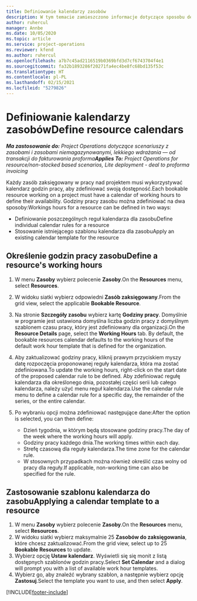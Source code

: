 ```yaml
---
title: Definiowanie kalendarzy zasobów
description: W tym temacie zamieszczono informacje dotyczące sposobu definiowania kalendarzy godzin pracy dla zasobów w Project Operations.
author: ruhercul
manager: Annbe
ms.date: 10/05/2020
ms.topic: article
ms.service: project-operations
ms.reviewer: kfend
ms.author: ruhercul
ms.openlocfilehash: a7b7c45ad2116519b0369bfd3d7cf6743704f4e1
ms.sourcegitcommit: fa32b1893286f20271fa4ec4be8fc68bd135f53c
ms.translationtype: HT
ms.contentlocale: pl-PL
ms.lasthandoff: 02/15/2021
ms.locfileid: "5279826"
---
```

# <a name="define-resource-calendars"></a><span data-ttu-id="67403-103">Definiowanie kalendarzy zasobów</span><span class="sxs-lookup"><span data-stu-id="67403-103">Define resource calendars</span></span>

<span data-ttu-id="67403-104">_**Ma zastosowanie do:** Project Operations dotyczące scenariuszy z zasobami i zasobami niemagazynowanymi, lekkiego wdrażania — od transakcji do fakturowania proforma_</span><span class="sxs-lookup"><span data-stu-id="67403-104">_**Applies To:** Project Operations for resource/non-stocked based scenarios, Lite deployment - deal to proforma invoicing_</span></span>

<span data-ttu-id="67403-105">Każdy zasób zaksięgowany w pracy nad projektem musi wykorzystywać kalendarz godzin pracy, aby zdefiniować swoją dostępność.</span><span class="sxs-lookup"><span data-stu-id="67403-105">Each bookable resource working on a project must have a calendar of working hours to define their availability.</span></span> <span data-ttu-id="67403-106">Godziny pracy zasobu można zdefiniować na dwa sposoby:</span><span class="sxs-lookup"><span data-stu-id="67403-106">Workings hours for a resource can be defined in two ways:</span></span> 

   - <span data-ttu-id="67403-107">Definiowanie poszczególnych reguł kalendarza dla zasobu</span><span class="sxs-lookup"><span data-stu-id="67403-107">Define individual calendar rules for a resource</span></span>
   - <span data-ttu-id="67403-108">Stosowanie istniejącego szablonu kalendarza dla zasobu</span><span class="sxs-lookup"><span data-stu-id="67403-108">Apply an existing calendar template for the resource</span></span>

## <a name="define-a-resources-working-hours"></a><span data-ttu-id="67403-109">Określenie godzin pracy zasobu</span><span class="sxs-lookup"><span data-stu-id="67403-109">Define a resource's working hours</span></span>

1. <span data-ttu-id="67403-110">W menu **Zasoby** wybierz polecenie **Zasoby**.</span><span class="sxs-lookup"><span data-stu-id="67403-110">On the **Resources** menu, select **Resources**.</span></span>
2. <span data-ttu-id="67403-111">W widoku siatki wybierz odpowiedni **Zasób zaksięgowany**.</span><span class="sxs-lookup"><span data-stu-id="67403-111">From the grid view, select the applicable **Bookable Resource**.</span></span>
3. <span data-ttu-id="67403-112">Na stronie **Szczegóły zasobu** wybierz kartę **Godziny pracy**. Domyślnie w programie jest ustawiona domyślna liczba godzin pracy z domyślnym szablonem czasu pracy, który jest zdefiniowany dla organizacji.</span><span class="sxs-lookup"><span data-stu-id="67403-112">On the **Resource Details** page, select the **Working Hours** tab. By default, the bookable resources calendar defaults to the working hours of the default work hour template that is defined for the organization.</span></span>
4. <span data-ttu-id="67403-113">Aby zaktualizować godziny pracy, kliknij prawym przyciskiem myszy datę rozpoczęcia proponowanej reguły kalendarza, która ma zostać zdefiniowana.</span><span class="sxs-lookup"><span data-stu-id="67403-113">To update the working hours, right-click on the start date of the proposed calendar rule to be defined.</span></span> <span data-ttu-id="67403-114">Aby zdefiniować regułę kalendarza dla określonego dnia, pozostałej części serii lub całego kalendarza, należy użyć menu reguł kalendarza.</span><span class="sxs-lookup"><span data-stu-id="67403-114">Use the calendar rule menu to define a calendar rule for a specific day, the remainder of the series, or the entire calendar.</span></span>
5. <span data-ttu-id="67403-115">Po wybraniu opcji można zdefiniować następujące dane:</span><span class="sxs-lookup"><span data-stu-id="67403-115">After the option is selected, you can then define:</span></span>

    - <span data-ttu-id="67403-116">Dzień tygodnia, w którym będą stosowane godziny pracy.</span><span class="sxs-lookup"><span data-stu-id="67403-116">The day of the week where the working hours will apply.</span></span>
    - <span data-ttu-id="67403-117">Godziny pracy każdego dnia.</span><span class="sxs-lookup"><span data-stu-id="67403-117">The working times within each day.</span></span>
    - <span data-ttu-id="67403-118">Strefę czasową dla reguły kalendarza.</span><span class="sxs-lookup"><span data-stu-id="67403-118">The time zone for the calendar rule.</span></span>
    - <span data-ttu-id="67403-119">W stosownych przypadkach można również określić czas wolny od pracy dla reguły.</span><span class="sxs-lookup"><span data-stu-id="67403-119">If applicable, non-working time can also be specified for the rule.</span></span>

## <a name="applying-a-calendar-template-to-a-resource"></a><span data-ttu-id="67403-120">Zastosowanie szablonu kalendarza do zasobu</span><span class="sxs-lookup"><span data-stu-id="67403-120">Applying a calendar template to a resource</span></span>

1. <span data-ttu-id="67403-121">W menu **Zasoby** wybierz polecenie **Zasoby**.</span><span class="sxs-lookup"><span data-stu-id="67403-121">On the **Resources** menu, select **Resources**.</span></span>
2. <span data-ttu-id="67403-122">W widoku siatki wybierz maksymalnie 25 **Zasobów do zaksięgowania**, które chcesz zaktualizować.</span><span class="sxs-lookup"><span data-stu-id="67403-122">From the grid view, select up to 25 **Bookable Resources** to update.</span></span>
3. <span data-ttu-id="67403-123">Wybierz opcję **Ustaw kalendarz**. Wyświetli się się monit z listą dostępnych szablonów godzin pracy.</span><span class="sxs-lookup"><span data-stu-id="67403-123">Select **Set Calendar** and a dialog will prompt you with a list of available work hour templates.</span></span>
4. <span data-ttu-id="67403-124">Wybierz go, aby znaleźć wybrany szablon, a następnie wybierz opcję **Zastosuj**.</span><span class="sxs-lookup"><span data-stu-id="67403-124">Select the template you want to use, and then select **Apply**.</span></span>


[!INCLUDE[footer-include](../includes/footer-banner.md)]